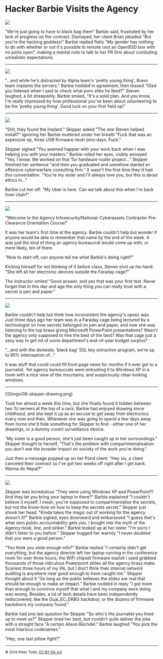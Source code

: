 <h1>Hacker Barbie Visits the Agency</h1>

![](imgs/01-remote-root.png)

"We're just going to have to black bag them" Barbie said, frustrated by her
lack of progress on the contract. Dismayed, her client Brian pleaded "But
you're the hacking goddess!" Barbie replied flatly "My gender has nothing to do
with whether or not it's possible to remote root an OpenBSD box with no ports
open", making a mental note to talk to her PR firm about combating unrealistic
expectations.


<hr>

![](imgs/02-black-bag.png)

"...and while he's distracted by Alpha team's 'pretty young thing', Bravo team
implants the servers." Barbie nodded in agreement, then teased "Glad you
listened when I said to check what porn sites he liked?" Steven laughed, a bit
sheepishly. Barbie smiled, "It's a solid plan. And you know, I'm really
impressed by how professional you've been about volunteering to be the 'pretty
young thing'. Good luck on your first field op!"


<hr>

![](imgs/03-kitchen.png)

"Shit, they found the implant." Skipper asked "The one Steven helped install?"
Ignoring her Barbie muttered under her breath "Fuck that was an expensive op,
three USB firmware-level zero-days. Fuck."

Skipper sighed "You seemed happier with your work back when I was helping you with
your masters." Barbie rolled her eyes, visibly annoyed "Yes, I know. We worked
on that Tor hardware router project..." Skipper finished her sentence "and then
you graduated and somehow started an offensive cyberwarfare consulting firm."
It wasn't the first time they'd had this conversation. "You're my sister and
I'll always love you, but this is about ethics in..."

Barbie cut her off: "My Uber is here. Can we talk about this when I'm back from Utah?"


<hr>

![](imgs/04-agency-orientation.png)

"Welcome to the Agency Infosecurity/National-Cyberassets Contractor
Pre-Clearance Orientation Course!"

It was her team's first time at the agency. Barbie couldn't help but wonder if
anyone would be able to remember that name by the end of the week. It was just
the kind of thing an agency bureaucrat would come up with, or more likely, ten
of them.

"Now to start off, can anyone tell me what Barbie's doing right?"

Kicking himself for not thinking of it before class, Steven shot up his hand.
"She left all her electronic devices outside the Faraday cage?"

The instructor smiled "Good answer, and yes that was your first test. Never
forget that in this day and age the only thing you can really trust with a
secret is pen and paper."


<hr>

![](imgs/05-agency-brass.png)

Barbie couldn't help but think how inconsistent the agency's opsec was. Just
three days ago her team was in a Faraday cage being lectured by a technologist
on how secrets belonged on pen and paper, and now she was listening to the top
brass giving Microsoft PowerPoint presentations? Wasn't the agency only
supposed to hire the best of the best? Was that cage just a sexy way to get rid
of some department's end-of-year budget surplus?

"...and with the domestic 'black bag' SSL key extraction program, we're up to
95% interception of..."

It was stuff that could could fill front page news for months if it ever got to
a journalist. Yet agency bureaucrats were entrusting it to Windows XP in a room
with a nice view of the mountains, and suspiciously clear-looking windows.


<hr>
![](imgs/06-skipper-drawing.png)

Took her almost a week this time, but she finally found it hidden between two
1U servers at the top of a rack. Barbie had enjoyed drawing since childhood,
and she kept it up as an excuse to get away from electronics every now and
then. Whenever she was going to spend a few days away from home she'd hide
something for Skipper to find - either one of her drawings, or a dummy covert
surveillance device.

"My sister is a good person, she's just been caught up in her surroundings."
Skipper thought to herself, "That's the problem with compartmentalisation: you
don't see the broader impact on society of the work you're doing."

Just then a message popped up on her Pond client: "Hey sis, a client canceled
their contract so I've got two weeks off right after I get back. Wanna do
Nepal?"


<hr>

![](imgs/07-plots-and-pillowfights.png)

Skipper was incredulous "They were using Windows XP and PowerPoint?! And they
let you bring your laptop in there?" Barbie explained "I couldn't believe it
myself. I mean, you're supposed to compartmentalise the secrets, but not the
know-how on how to keep the secrets secret." Skipper just shook her head.
"Kinda takes the magic out of working for the agency doesn't it?" Barbie
sighed, eyes downward and embarassed "I guess that's what zero public
accountability gets you. I bought into the myth of the Agency hook, line, and
sinker." Barbie looked up at her sister "I'm sorry I didn't listen to you
before." Skipper hugged her warmly "I never doubted that you were a good
person."

"You think you stole enough info?" Barbie replied "I certainly
didn't get everything, but the agency director left her laptop running in the
conference room for over three hours; the WiFi chipset firmware exploit I used
grabbed thousands of those ridiculous Powerpoint slides all the agency brass
make. Scariest three hours of my life, but I don't think their internal network
auditing is anywhere near good enough to have caught me." Skipper thought about
it "So long as the public believes the slides are real that should be enough to
make an impact." Barbie nodded in reply "I got more than enough to convince
myself that what I and my company were doing was wrong. Besides, a lot of tech
details have been independently rediscovered, like the Dual_EC_DRBG backdoor,
or the dozens of firmware backdoors my company found."

Barbie had one last question for Skipper "So who's the journalist you lined up
to meet us?" Skipper tried her best, but couldn't quite deliver the joke with a
straight face "A certain Alison Bechdel." Barbie laughed "You pick the most
hilarious codenames."

"Hey, one last pillow fight?"


<hr>
<small>© 2014 Peter Todd, <a href="http://creativecommons.org/licenses/by-sa/4.0/">CC BY-SA 4.0</a></small>
